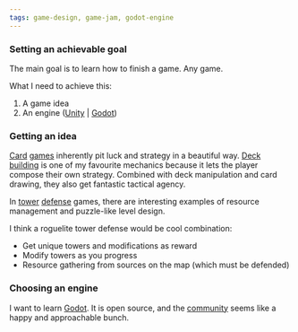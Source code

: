 ```yaml
---
tags: game-design, game-jam, godot-engine
---
```


### Setting an achievable goal

The main goal is to learn how to finish a game. Any game.

What I need to achieve this:
1. A game idea
1. An engine ([Unity](https://unity.com/) | [Godot](https://docs.godotengine.org/en/stable/))

### Getting an idea

[Card](https://magic.wizards.com/) [games](https://store.steampowered.com/app/646570/Slay_the_Spire/) inherently pit luck and strategy in a beautiful way. [Deck building](https://boardgamegeek.com/boardgame/36218/dominion) is one of my favourite mechanics because it lets the player compose their own strategy. Combined with deck manipulation and card drawing, they also get fantastic tactical agency.

In [tower](https://store.steampowered.com/app/93200/Revenge_of_the_Titans/) [defense](https://store.steampowered.com/app/246420/Kingdom_Rush___Tower_Defense/) games, there are interesting examples of resource management and puzzle-like level design.

I think a roguelite tower defense would be cool combination:
- Get unique towers and modifications as reward
- Modify towers as you progress
- Resource gathering from sources on the map (which must be defended)


### Choosing an engine

I want to learn [Godot](https://docs.godotengine.org/en/stable/). It is open source, and the [community](https://www.reddit.com/r/godot/) seems like a happy and approachable bunch.